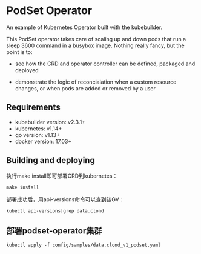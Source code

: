 # PodSet Operator
An example of Kubernetes Operator built with the kubebuilder.

This PodSet operator takes care of scaling up and down pods that run a sleep 3600 command in a busybox image. Nothing really fancy, but the point is to:

- see how the CRD and operator controller can be defined, packaged and deployed

- demonstrate the logic of reconcialation when a custom resource changes, or when pods are added or removed by a user

## Requirements
- kubebuilder version: v2.3.1+
- kubernetes: v1.14+
- go version: v1.13+
- docker version: 17.03+
## Building and deploying
执行make install即可部署CRD到kubernetes：
```shell
make install
```
部署成功后，用api-versions命令可以查到该GV：
```shell
kubectl api-versions|grep data.clond
```
## 部署podset-operator集群
```shell
kubectl apply -f config/samples/data.clond_v1_podset.yaml
```
